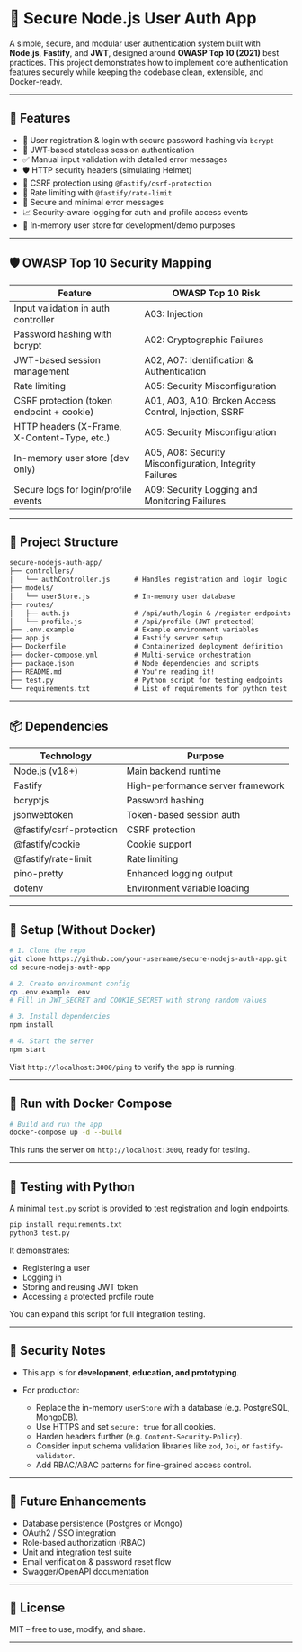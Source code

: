 # 🔐 Secure Node.js User Auth App

A simple, secure, and modular user authentication system built with **Node.js**, **Fastify**, and **JWT**, designed around **OWASP Top 10 (2021)** best practices. This project demonstrates how to implement core authentication features securely while keeping the codebase clean, extensible, and Docker-ready.

---

## 🚀 Features

- 🔐 User registration & login with secure password hashing via `bcrypt`
- 🔑 JWT-based stateless session authentication
- ✅ Manual input validation with detailed error messages
- 🛡 HTTP security headers (simulating Helmet)
- 🔄 CSRF protection using `@fastify/csrf-protection`
- 🚫 Rate limiting with `@fastify/rate-limit`
- 📄 Secure and minimal error messages
- 📈 Security-aware logging for auth and profile access events
- 🧠 In-memory user store for development/demo purposes

---

## 🛡️ OWASP Top 10 Security Mapping

| Feature                                | OWASP Top 10 Risk                          |
|----------------------------------------|--------------------------------------------|
| Input validation in auth controller    | A03: Injection                             |
| Password hashing with bcrypt           | A02: Cryptographic Failures                |
| JWT-based session management           | A02, A07: Identification & Authentication  |
| Rate limiting                          | A05: Security Misconfiguration             |
| CSRF protection (token endpoint + cookie) | A01, A03, A10: Broken Access Control, Injection, SSRF |
| HTTP headers (X-Frame, X-Content-Type, etc.) | A05: Security Misconfiguration         |
| In-memory user store (dev only)        | A05, A08: Security Misconfiguration, Integrity Failures |
| Secure logs for login/profile events   | A09: Security Logging and Monitoring Failures |

---

## 📁 Project Structure

```txt
secure-nodejs-auth-app/
├── controllers/
│   └── authController.js      # Handles registration and login logic
├── models/
│   └── userStore.js           # In-memory user database
├── routes/
│   ├── auth.js                # /api/auth/login & /register endpoints
│   └── profile.js             # /api/profile (JWT protected)
├── .env.example               # Example environment variables
├── app.js                     # Fastify server setup
├── Dockerfile                 # Containerized deployment definition
├── docker-compose.yml         # Multi-service orchestration
├── package.json               # Node dependencies and scripts
├── README.md                  # You're reading it!
├── test.py                    # Python script for testing endpoints
└── requirements.txt           # List of requirements for python test

````

---

## 📦 Dependencies

| Technology      | Purpose                          |
|----------------|----------------------------------|
| Node.js (v18+) | Main backend runtime             |
| Fastify        | High-performance server framework|
| bcryptjs       | Password hashing                 |
| jsonwebtoken   | Token-based session auth         |
| @fastify/csrf-protection | CSRF protection        |
| @fastify/cookie           | Cookie support         |
| @fastify/rate-limit       | Rate limiting          |
| pino-pretty     | Enhanced logging output         |
| dotenv          | Environment variable loading    |

---

## 🏁 Setup (Without Docker)

```bash
# 1. Clone the repo
git clone https://github.com/your-username/secure-nodejs-auth-app.git
cd secure-nodejs-auth-app

# 2. Create environment config
cp .env.example .env
# Fill in JWT_SECRET and COOKIE_SECRET with strong random values

# 3. Install dependencies
npm install

# 4. Start the server
npm start
````

Visit `http://localhost:3000/ping` to verify the app is running.

---

## 🐳 Run with Docker Compose

```bash
# Build and run the app
docker-compose up -d --build
```

This runs the server on `http://localhost:3000`, ready for testing.

---

## 🧪 Testing with Python

A minimal `test.py` script is provided to test registration and login endpoints.

```bash
pip install requirements.txt
python3 test.py
```

It demonstrates:

- Registering a user
- Logging in
- Storing and reusing JWT token
- Accessing a protected profile route

You can expand this script for full integration testing.

---

## 🔐 Security Notes

- This app is for **development, education, and prototyping**.
- For production:

  - Replace the in-memory `userStore` with a database (e.g. PostgreSQL, MongoDB).
  - Use HTTPS and set `secure: true` for all cookies.
  - Harden headers further (e.g. `Content-Security-Policy`).
  - Consider input schema validation libraries like `zod`, `Joi`, or `fastify-validator`.
  - Add RBAC/ABAC patterns for fine-grained access control.

---

## 🧠 Future Enhancements

- Database persistence (Postgres or Mongo)
- OAuth2 / SSO integration
- Role-based authorization (RBAC)
- Unit and integration test suite
- Email verification & password reset flow
- Swagger/OpenAPI documentation

---

## 📜 License

MIT – free to use, modify, and share.

---
